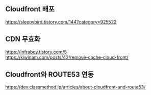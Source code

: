 ## Cloudfront 배포
https://sleepybird.tistory.com/144?category=925522

## CDN 무효화

https://infraboy.tistory.com/5 <br/>
https://kiwinam.com/posts/42/remove-cache-cloud-front/


## Cloudfront와 ROUTE53 연동
https://dev.classmethod.jp/articles/about-cloudfront-and-route53/
